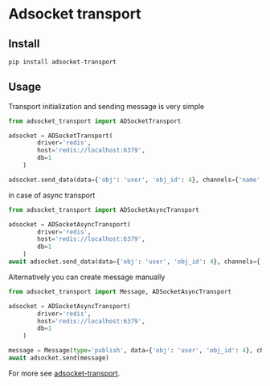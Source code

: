 # Adsocket transport

## Install

``` bash
pip install adsocket-transport
```

## Usage

Transport initialization and sending message is very simple

```python
from adsocket_transport import ADSocketTransport

adsocket = ADSocketTransport(
        driver='redis',
        host='redis://localhost:6379',
        db=1
    )

adsocket.send_data(data={'obj': 'user', 'obj_id': 4}, channels={'name': 'global', 'id': 'global'})
```

in case of async transport

```python
from adsocket_transport import ADSocketAsyncTransport

adsocket = ADSocketAsyncTransport(
        driver='redis',
        host='redis://localhost:6379',
        db=1
    )
await adsocket.send_data(data={'obj': 'user', 'obj_id': 4}, channels={'name': 'global', 'id': 'global'})
```

Alternatively you can create message manually
```python
from adsocket_transport import Message, ADSocketAsyncTransport

adsocket = ADSocketAsyncTransport(
        driver='redis',
        host='redis://localhost:6379',
        db=1
    )

message = Message(type='publish', data={'obj': 'user', 'obj_id': 4}, channel='global', channel_id='global')
await adsocket.send(message)
```

For more see [adsocket-transport](https://github.com/AwesomeDevelopersUG/adsocket).
